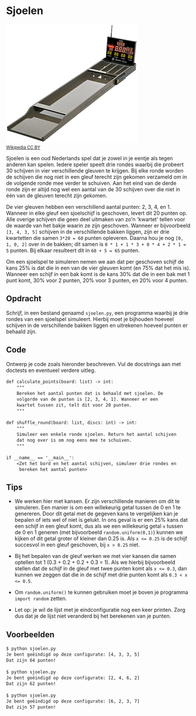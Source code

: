 # Sjoelen

![](sjoelbord.png)  
<small>[Wikipedia CC BY](https://commons.wikimedia.org/wiki/Category:Table_shuffleboard#/media/File:슐런보드_경기용.jpg)</small>

Sjoelen is een oud Nederlands spel dat je zowel in je eentje als tegen anderen kan spelen. Iedere speler speelt drie rondes waarbij die probeert 30 schijven in vier verschillende gleuven te krijgen. Bij elke ronde worden de schijven die nog niet in een gleuf terecht zijn gekomen verzameld om in de volgende ronde mee verder te schuiven. Aan het eind van de derde ronde zijn er altijd nog wel een aantal van de 30 schijven over die niet in één van de gleuven terecht zijn gekomen.

De vier gleuven hebben een verschillend aantal punten: 2, 3, 4, en 1. Wanneer in elke gleuf een sjoelschijf is geschoven, levert dit 20 punten op. Alle overige schijven die geen deel uitmaken van zo'n 'kwartet' tellen voor de waarde van het bakje waarin ze zijn geschoven.
Wanneer er bijvoorbeeld `[3, 4, 3, 5]` schijven in de verschillende bakken liggen, zijn er drie kwartetten die samen `3*20 = 60` punten opleveren. Daarna hou je nog `[0, 1, 0, 2]` over in de bakken; dit samen is `0 * 1 + 1 * 3 + 0 * 4 + 2 * 1 = 5` punten. Bij elkaar resulteert dit in `60 + 5 = 65` punten.

Om een sjoelspel te simuleren nemen we aan dat per geschoven schijf de kans 25% is dat die in een van de vier gleuven komt (en 75% dat het mis is).
Wanneer een schijf in een bak komt is de kans 30% dat die in een bak met 1 punt komt, 30% voor 2 punten, 20% voor 3 punten, en 20% voor 4 punten.

## Opdracht

Schrijf, in een bestand genaamd `sjoelen.py`, een programma waarbij je drie rondes van een sjoelspel simuleert. Hierbij moet je bijhouden hoeveel schijven in de verschillende bakken liggen en uitrekenen hoeveel punten er behaald zijn.

## Code

Ontwerp je code zoals hieronder beschreven. Vul de docstrings aan met doctests en eventueel verdere uitleg.

    def calculate_points(board: list) -> int:
        """
        Bereken het aantal punten dat is behaald met sjoelen. De
        volgorde van de punten is [2, 3, 4, 1]. Wanneer er een
        kwartet tussen zit, telt dit voor 20 punten.
        """

    def shuffle_round(board: list, discs: int) -> int:
        """
        Simuleer een enkele ronde sjoelen. Return het aantal schijven
        dat nog over is om nog eens mee te schuiven.
        """

    if __name__ == '__main__':
        <Zet het bord en het aantal schijven, simuleer drie rondes en
         bereken het aantal punten>

## Tips

* We werken hier met kansen. Er zijn verschillende manieren om dit te simuleren. Een manier is om een willekeurig getal tussen de 0 en 1 te genereren. Door dit getal met de gegeven kans te vergelijken kan je bepalen of iets wel of niet is gelukt. In ons geval is er een 25% kans dat een schijf in een gleuf komt, dus als we een willekeurig getal `x` tussen de 0 en 1 generen (met bijvoorbeeld `random.uniform(0,1)`) kunnen we kijken of dit getal groter of kleiner dan 0.25 is. Als `x <= 0.25` is de schijf succesvol in een gleuf geschoven, bij `x > 0.25` niet.

* Bij het bepalen van de gleuf werken we met vier kansen die samen optellen tot 1 (0.3 + 0.2 + 0.2 + 0.3 = 1). Als we hierbij bijvoorbeeld stellen dat de schijf in de gleuf met twee punten komt als `x <= 0.3`, dan kunnen we zeggen dat die in de schijf met drie punten komt als `0.3 < x <= 0.5`.

* Om `random.uniform()` te kunnen gebruiken moet je boven je programma `import random` zetten.

* Let op: je wil de lijst met je eindconfiguratie nog een keer printen. Zorg dus dat je de lijst niet veranderd bij het berekenen van je punten.


## Voorbeelden

    $ python sjoelen.py
    Je bent geëindigd op deze configurate: [4, 3, 3, 5]
    Dat zijn 64 punten!

    $ python sjoelen.py
    Je bent geëindigd op deze configurate: [2, 4, 6, 2]
    Dat zijn 62 punten!

    $ python sjoelen.py
    Je bent geëindigd op deze configurate: [6, 2, 3, 7]
    Dat zijn 57 punten!
